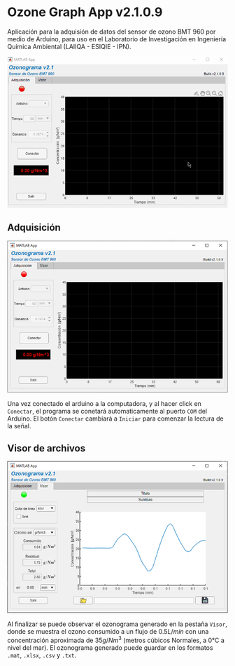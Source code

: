 # Ozone Graph App v2.1.0.9
Aplicación para la adquisión de datos del sensor de ozono BMT 960 por medio de Arduino, para uso en el Laboratorio de Investigación en Ingeniería Química Ambiental (LAIIQA - ESIQIE - IPN).

![](app.gif)

## Adquisición
![](adquisicion.png)

Una vez conectado el arduino a la computadora, y al hacer click en `Conectar`, el programa se conetará automaticamente al puerto `COM` del Arduino. El botón `Conectar` cambiará a `Iniciar` para comenzar la lectura de la señal.

## Visor de archivos
![](visor.png)

 Al finalizar se puede observar el ozonograma generado en la pestaña `Visor`, donde se muestra el ozono consumido a un flujo de $`0.5 L/min`$ con una concentración aproximada de $`35 g/Nm^3`$ (metros cúbicos Normales, a 0°C a nivel del mar). El ozonograma generado puede guardar en los formatos `.mat`, `.xlsx`, `.csv` y `.txt`.
